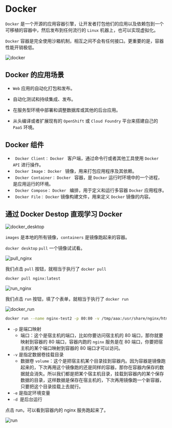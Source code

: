 # Docker

`Docker` 是一个开源的应用容器引擎，让开发者打包他们的应用以及依赖包到一个可移植的容器中，然后发布到任何流行的 `Linux` 机器上，也可以实现虚拟化。

`Docker` 容器是完全使用沙箱机制，相互之间不会有任何接口。更重要的是，容器性能开销极低。

![docker](https://steinsgate.oss-cn-hangzhou.aliyuncs.com/docker.png)

## Docker 的应用场景

- `Web` 应用的自动化打包和发布。

- 自动化测试和持续集成、发布。

- 在服务型环境中部署和调整数据库或其他的后台应用。

- 从头编译或者扩展现有的 `OpenShift` 或 `Cloud Foundry` 平台来搭建自己的 `PaaS` 环境。

## Docker 组件

- ` Docker Client：` `Docker ` 客户端，通过命令行或者其他工具使用 `Docker API` 进行操作。
- ` Docker Image：` `Docker ` 镜像，用来打包应用程序及其依赖。
- ` Docker Container：` `Docker ` 容器，是 `Docker` 运行时环境中的一个进程，是应用运行的环境。
- ` Docker Compose：` `Docker ` 编排，用于定义和运行多容器 `Docker` 应用程序。
- ` Docker File：` `Docker` 镜像构建文件，用来定义 `Docker` 镜像的内容。

## 通过 Docker Destop 直观学习 Docker

![docker_desktop](https://steinsgate.oss-cn-hangzhou.aliyuncs.com/docker_desktop.jpg)

`images` 是本地的所有镜像，`containers` 是镜像跑起来的容器。

`docker desktop` `pull` 一个镜像试试看。

![pull_nginx](https://steinsgate.oss-cn-hangzhou.aliyuncs.com/pull_nginx.png)

我们点击 `pull` 按钮，就相当于执行了 `docker pull`

```sh
docker pull nginx:latest
```

![run_nginx](https://steinsgate.oss-cn-hangzhou.aliyuncs.com/run_nginx.png)

我们点击 `run` 按钮，填了个表单，就相当于执行了 `docker run`

![docker_run](https://steinsgate.oss-cn-hangzhou.aliyuncs.com/docker_run.png)

```sh
docker run --name nginx-test2 -p 80:80 -v /tmp/aaa:/usr/share/nginx/html -e KEY1=VALUE1 -d nginx:latest
```

- `-p` 是端口映射
  - 端口：这个是宿主机的端口，比如你要访问宿主机的 80 端口，那你就要映射到容器的 80 端口，容器内跑的 `nginx` 服务是在 80 端口，你要把宿主机的某个端口映射到容器的 80 端口才可以访问。
- `-v` 是指定数据卷挂载目录
  - 数据卷 `volume`：这个是把宿主机某个目录挂到容器内。因为容器是镜像跑起来的，下次再用这个镜像跑的还是同样的容器，那你在容器内保存的数据就会消失。所以我们都是把某个宿主机目录，挂载到容器内的某个保存数据的目录，这样数据是保存在宿主机的，下次再用镜像跑一个新容器，只要把这个目录挂载上去就行。
- `-e` 是指定环境变量
- `-d `是后台运行

点击 run，可以看到容器内的 nginx 服务跑起来了。

![run](https://steinsgate.oss-cn-hangzhou.aliyuncs.com/run.png)
